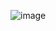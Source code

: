 ![image](https://user-images.githubusercontent.com/88996173/134264845-65a70bb8-c13f-42c4-9799-a91fee121a3e.png)
